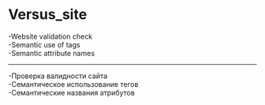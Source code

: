 # Versus_site

-Website validation check<br>
-Semantic use of tags<br>
-Semantic attribute names<br>

<hr>
-Проверка валидности сайта<br>
-Семантическое использование тегов<br>
-Семантические названия атрибутов
